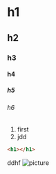 # h1
## h2
### h3 
#### h4
##### h5
###### h6
1. first
2. jdd
```html
<h1></h1>
```
ddhf
![picture](https://upload.wikimedia.org/wikipedia/commons/9/95/Vue.js_Logo_2.svg)
